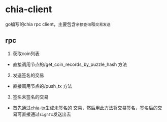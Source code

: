 # chia-client
go编写的chia rpc client，主要包含`余额查询`和`交易发送`

## rpc
1. 获取coin列表
- 直接调用节点的/get_coin_records_by_puzzle_hash 方法
   
2. 发送签名的交易
- 直接调用节点的/push_tx 方法
   
3. 签名未签名的交易
- 首先通过[chia-tx](github.com/chuwt/chia-tx)生成未签名的
交易，然后用此方法将交易签名，签名后的交易可直接通过`signTx`发送出去